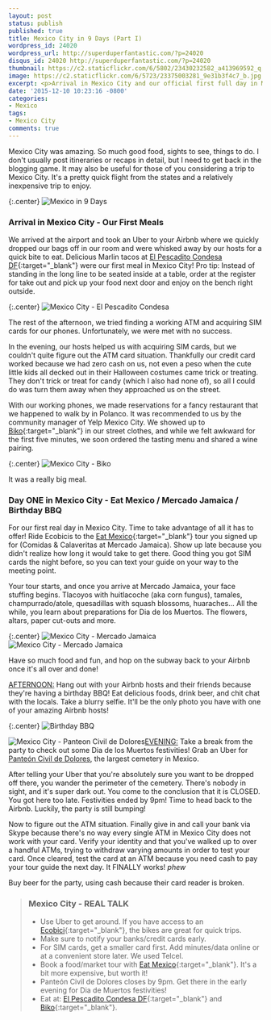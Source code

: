 ```yaml
---
layout: post
status: publish
published: true
title: Mexico City in 9 Days (Part I)
wordpress_id: 24020
wordpress_url: http://superduperfantastic.com/?p=24020
disqus_id: 24020 http://superduperfantastic.com/?p=24020
thumbnail: https://c2.staticflickr.com/6/5802/23430232582_a413969592_q.jpg
image: https://c2.staticflickr.com/6/5723/23375003281_9e31b3f4c7_b.jpg
excerpt: <p>Arrival in Mexico City and our official first full day in Mexico City.  We enjoy our first meals and spend some time learning about Mexico City through its food with a tour with Eat Mexico.</p>
date: '2015-12-10 10:23:16 -0800'
categories:
- Mexico
tags:
- Mexico City
comments: true
---
```

Mexico City was amazing. So much good food, sights to see, things to do. I don't usually post itineraries or recaps in detail, but I need to get back in the blogging game. It may also be useful for those of you considering a trip to Mexico City. It's a pretty quick flight from the states and a relatively inexpensive trip to enjoy.

{:.center}
![Mexico in 9 Days](http://superduperfantastic.com/wp-content/uploads/2015/12/Mexico-in-9-Days.png)

### Arrival in Mexico City - Our First Meals ###

We arrived at the airport and took an Uber to your Airbnb where we quickly dropped our bags off in our room and were whisked away by our hosts for a quick bite to eat. Delicious Marlin tacos at [El Pescadito Condesa DF](https://www.facebook.com/ElPescaditoCondesaDf){:target="_blank"} were our first meal in Mexico City! Pro tip: Instead of standing in the long line to be seated inside at a table, order at the register for take out and pick up your food next door and enjoy on the bench right outside.

{:.center}
![Mexico City - El Pescadito Condesa](https://c2.staticflickr.com/6/5723/23375003281_9e31b3f4c7_b.jpg)

The rest of the afternoon, we tried finding a working ATM and acquiring SIM cards for our phones. Unfortunately, we were met with no success.

In the evening, our hosts helped us with acquiring SIM cards, but we couldn't quite figure out the ATM card situation. Thankfully our credit card worked because we had zero cash on us, not even a peso when the cute little kids all decked out in their Halloween costumes came trick or treating. They don't trick or treat for candy (which I also had none of), so all I could do was turn them away when they approached us on the street.

With our working phones, we made reservations for a fancy restaurant that we happened to walk by in Polanco. It was recommended to us by the community manager of Yelp Mexico City. We showed up to [Biko](http://www.biko.com.mx/){:target="_blank"} in our street clothes, and while we felt awkward for the first five minutes, we soon ordered the tasting menu and shared a wine pairing.

{:.center}
![Mexico City - Biko](https://c1.staticflickr.com/1/577/23030067343_406d36fc5f_b.jpg)

It was a really big meal.

### Day ONE in Mexico City - Eat Mexico / Mercado Jamaica / Birthday BBQ ###

For our first real day in Mexico City. Time to take advantage of all it has to offer! Ride Ecobicis to the [Eat Mexico](http://eatmexico.com/){:target="_blank"} tour you signed up for (Comidas & Calaveritas at Mercado Jamaica). Show up late because you didn't realize how long it would take to get there. Good thing you got SIM cards the night before, so you can text your guide on your way to the meeting point.

Your tour starts, and once you arrive at Mercado Jamaica, your face stuffing begins. Tlacoyos with huitlacoche (aka corn fungus), tamales, champurrado/atole, quesadillas with squash blossoms, huaraches... All the while, you learn about preparations for Dia de los Muertos. The flowers, altars, paper cut-outs and more.

{:.center}
![Mexico City - Mercado Jamaica](https://c2.staticflickr.com/6/5802/23430232582_a413969592.jpg) ![Mexico City - Mercado Jamaica](https://c2.staticflickr.com/6/5658/23374950341_8875294f8f.jpg)

Have so much food and fun, and hop on the subway back to your Airbnb once it's all over and done!

<u>AFTERNOON:</u> Hang out with your Airbnb hosts and their friends because they're having a birthday BBQ! Eat delicious foods, drink beer, and chit chat with the locals. Take a blurry selfie. It'll be the only photo you have with one of your amazing Airbnb hosts!

{:.center}
![Birthday BBQ](https://c2.staticflickr.com/6/5647/23631292646_e13dc1eb96.jpg)

![Mexico City - Panteon Civil de Dolores](https://c2.staticflickr.com/6/5715/23170407199_50d1049a1f_n.jpg)<u>EVENING:</u> Take a break from the party to check out some Dia de los Muertos festivities! Grab an Uber for [Panteón Civil de Dolores](https://en.wikipedia.org/wiki/Pante%C3%B3n_de_Dolores), the largest cemetery in Mexico.

After telling your Uber that you're absolutely sure you want to be dropped off there, you wander the perimeter of the cemetery. There's nobody in sight, and it's super dark out. You come to the conclusion that it is CLOSED. You got here too late. Festivities ended by 9pm! Time to head back to the Airbnb. Luckily, the party is still bumping!

Now to figure out the ATM situation. Finally give in and call your bank via Skype because there's no way every single ATM in Mexico City does not work with your card. Verify your identity and that you've walked up to over a handful ATMs, trying to withdraw varying amounts in order to test your card. Once cleared, test the card at an ATM because you need cash to pay your tour guide the next day. It FINALLY works! *phew*

Buy beer for the party, using cash because their card reader is broken.

>### Mexico City - REAL TALK ###
>- Use Uber to get around. If you have access to an [Ecobici](https://www.ecobici.df.gob.mx/en){:target="_blank"}, the bikes are great for quick trips.
>- Make sure to notify your banks/credit cards early.
>- For SIM cards, get a smaller card first. Add minutes/data online or at a convenient store later. We used Telcel.
>- Book a food/market tour with [Eat Mexico](http://www.eatmexico.com/){:target="_blank"}. It's a bit more expensive, but worth it!
>- Panteón Civil de Dolores closes by 9pm. Get there in the early evening for Dia de Muertos festivities!
>- Eat at: [El Pescadito Condesa DF](https://www.facebook.com/ElPescaditoCondesaDf){:target="_blank"} and [Biko](http://www.biko.com.mx/){:target="_blank"}.
